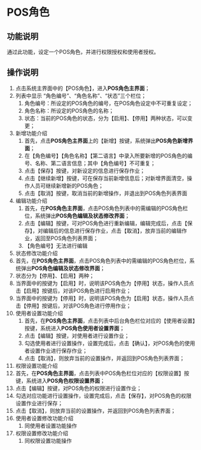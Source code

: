 # POS角色

## 功能说明

通过此功能，设定一个POS角色，并进行权限授权和使用者授权。

## 操作说明

1.	点击系统主界面中的【POS角色】，进入**POS角色主界面**；
2.	列表中显示 “角色编号”、“角色名称”、“状态”三个栏位；
    1. 角色编号：所设定的POS角色的编号，在POS角色设定中不可重复设定；
    2. 角色名称：所设定的POS角色的名称；
    3. 状态：当前的POS角色的状态，分为【启用】、【停用】两种状态，可以变更；
3.	新增功能介绍
    1. 首先，点击**POS角色主界面**上的【新增】按键，系统弹出**POS角色新增界面**；
    2. 在【角色编号】【角色名称】【第二语言】中录入所要新增的POS角色的编号、名称、第二语言信息；其中【角色编号】不可重复；
    3. 点击【保存】按键，对新设定的信息进行保存作业；
    4. 点击【继续新增】按键，可在保存当前新增信息后；对新增界面清空，操作人员可继续新增新的POS角色；
    5. 点击【取消】按键，取消当前的新增操作，并退出到POS角色列表界面
4.	编辑功能介绍
    1. 首先，在**POS角色主界面**，点击POS角色列表中的需编辑的POS角色栏位，系统弹出**POS角色编辑及状态修改界面**；
    2. 点击【编辑】按键，可对POS角色进行重新编辑，编辑完成后，点击【保存】，对编辑后的信息进行保存作业，点击【取消】，放弃当前的编辑作业，返回至POS角色列表界面；
    3. 【角色编号】无法进行编辑
5.	状态修改功能介绍
   1. 首先，在**POS角色主界面**，点击POS角色列表中的需编辑的POS角色栏位，系统弹出**POS角色编辑及状态修改界面**；
   2. 状态分为【停用】、【启用】两种；
   3. 当界面中的按键为【启用】时，说明该POS角色为【停用】状态，操作人员点击【启用】按键后，对该POS角色进行启用作业；
   4. 当界面中的按键为【停用】时，说明该POS角色为【启用】状态，操作人员点击【停用】按键后，对该POS角色进行停用作业；
6.	使用者设置功能介绍
    1. 首先，在**POS角色主界面**，点击列表中后台角色栏位对应的【使用者设置】按键，系统进入**POS角色使用者设置界面**；
    2. 点击【编辑】按键，对使用者进行设置作业；
    3. 勾选使用者进行设置操作，设置完成后，点击【确认】，对POS角色的使用者设置作业进行保存作业；
    4. 点击【取消】，则放弃当前的设置操作，并返回到POS角色列表界面；
7.	权限设置功能介绍
  1. 首先，在**POS角色主界面**，点击列表中POS角色栏位对应的【权限设置】按键，系统进入**POS角色权限设置界面**；
  2. 点击【编辑】按键，对POS角色的权限进行设置作业；
  3. 勾选对应功能进行设置操作，设置完成后，点击【保存】，对POS角色的权限设置作业进行保存；
  4. 点击【取消】，则放弃当前的设置操作，并返回到POS角色列表界面；
8.	使用者设置修改功能介绍
    1. 同使用者设置功能操作
9.	权限设置修改功能介绍
    1. 同权限设置功能操作

